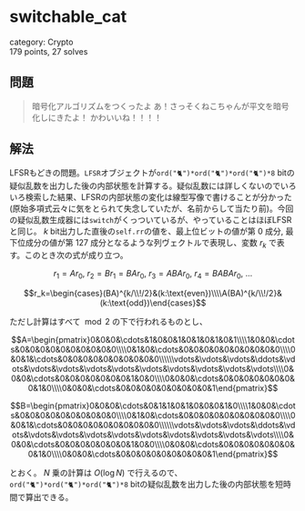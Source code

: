 # switchable\_cat
category: Crypto  
179 points, 27 solves

## 問題
> 暗号化アルゴリズムをつくったよ 
> あ！さっそくねこちゃんが平文を暗号化しにきたよ！ 
> かわいいね！！！！

## 解法
LFSRもどきの問題。`LFSR`オブジェクトが`ord("🐈")*ord("🐈")*ord("🐈")*8` bitの疑似乱数を出力した後の内部状態を計算する。疑似乱数には詳しくないのでいろいろ検索した結果、LFSRの内部状態の変化は線型写像で書けることが分かった(原始多項式云々に気をとられて失念していたが、名前からして当たり前)。今回の疑似乱数生成器には`switch`がくっついているが、やっていることはほぼLFSRと同じ。 $k$ bit出力した直後の`self.rr`の値を、最上位ビットの値が第 $0$ 成分, 最下位成分の値が第 $127$ 成分となるような列ヴェクトルで表現し、変数 $r_k$ で表す。このとき次の式が成り立つ。

$$r_1=Ar_0,\ r_2=Br_1=BAr_0,\ r_3=ABAr_0,\ r_4=BABAr_0,\ \dots$$

$$r_k=\begin{cases}(BA)^{k/\\!/2}&(k:\text{even})\\\\A(BA)^{k/\\!/2}&(k:\text{odd})\end{cases}$$

ただし計算はすべて $\bmod2$ の下で行われるものとし、

$$A=\begin{pmatrix}0&0&0&\cdots&1&0&0&1&0&1&0&1&0&1\\\\1&0&0&\cdots&0&0&0&0&0&0&0&0&0&0\\\\0&1&0&\cdots&0&0&0&0&0&0&0&0&0&0\\\\0&0&1&\cdots&0&0&0&0&0&0&0&0&0&0\\\\\\vdots&\vdots&\vdots&\ddots&\vdots&\vdots&\vdots&\vdots&\vdots&\vdots&\vdots&\vdots&\vdots&\vdots\\\\0&0&0&\cdots&0&0&0&0&0&0&0&1&0&0\\\\0&0&0&\cdots&0&0&0&0&0&0&0&0&1&0\\\\0&0&0&\cdots&0&0&0&0&0&0&0&0&0&1\end{pmatrix}$$

$$B=\begin{pmatrix}0&0&0&\cdots&0&1&1&0&1&0&0&0&1&0\\\\1&0&0&\cdots&0&0&0&0&0&0&0&0&0&0\\\\0&1&0&\cdots&0&0&0&0&0&0&0&0&0&0\\\\0&0&1&\cdots&0&0&0&0&0&0&0&0&0&0\\\\\\vdots&\vdots&\vdots&\ddots&\vdots&\vdots&\vdots&\vdots&\vdots&\vdots&\vdots&\vdots&\vdots&\vdots\\\\0&0&0&\cdots&0&0&0&0&0&0&0&1&0&0\\\\0&0&0&\cdots&0&0&0&0&0&0&0&0&1&0\\\\0&0&0&\cdots&0&0&0&0&0&0&0&0&0&1\end{pmatrix}$$

とおく。 $N$ 乗の計算は $O(\log N)$ で行えるので、`ord("🐈")*ord("🐈")*ord("🐈")*8` bitの疑似乱数を出力した後の内部状態を短時間で算出できる。
